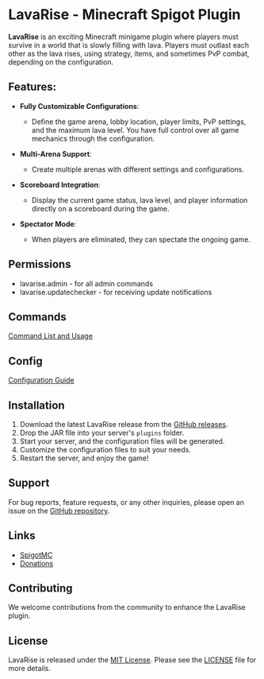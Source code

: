 # LavaRise - Minecraft Spigot Plugin

**LavaRise** is an exciting Minecraft minigame plugin where players must survive in a world that is slowly filling with lava. Players must outlast each other as the lava rises, using strategy, items, and sometimes PvP combat, depending on the configuration.

## Features:

- **Fully Customizable Configurations**: 
  - Define the game arena, lobby location, player limits, PvP settings, and the maximum lava level. You have full control over all game mechanics through the configuration.
  
- **Multi-Arena Support**: 
  - Create multiple arenas with different settings and configurations.

- **Scoreboard Integration**: 
  - Display the current game status, lava level, and player information directly on a scoreboard during the game.

- **Spectator Mode**: 
  - When players are eliminated, they can spectate the ongoing game.

## Permissions
- lavarise.admin - for all admin commands
- lavarise.updatechecker - for receiving update notifications

## Commands

[Command List and Usage](https://github.com/goodbyepavlyi/LavaRise/blob/master/docs/commands.md)

## Config

[Configuration Guide](https://github.com/goodbyepavlyi/LavaRise/blob/master/docs/config.md)

## Installation

1. Download the latest LavaRise release from the [GitHub releases](https://github.com/goodbyepavlyi/LavaRise/releases).
2. Drop the JAR file into your server's `plugins` folder.
3. Start your server, and the configuration files will be generated.
4. Customize the configuration files to suit your needs.
5. Restart the server, and enjoy the game!

## Support

For bug reports, feature requests, or any other inquiries, please open an issue on the [GitHub repository](https://github.com/goodbyepavlyi/LavaRise/issues).

## Links
- [SpigotMC](https://www.spigotmc.org/resources/lavarise-rise-above-the-lava.111135/)
- [Donations](https://github.com/sponsors/goodbyepavlyi)

## Contributing

We welcome contributions from the community to enhance the LavaRise plugin.

## License

LavaRise is released under the [MIT License](https://opensource.org/licenses/MIT). Please see the [LICENSE](https://github.com/goodbyepavlyi/LavaRise/blob/master/LICENSE) file for more details.